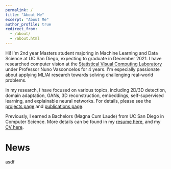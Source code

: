 ```yaml
---
permalink: /
title: "About Me"
excerpt: "About Me"
author_profile: true
redirect_from: 
  - /about/
  - /about.html
---
```


Hi! I'm 2nd year Masters student majoring in Machine Learning and Data Science at UC San Diego, expecting to graduate in December 2021. I have researched computer vision at the [Statistical Visual Computing Laboratory](http://www.svcl.ucsd.edu/) under Professor Nuno Vasconcelos for 4 years. I'm especially passionate about applying ML/AI research towards solving challenging real-world problems. 


In my research, I have focused on various topics, including 2D/3D detection, domain adaptation, GANs, 3D reconstruction, embeddings, self-supervised learning, and explainable neural networks. For details, please see the [projects page](https://b7leung.github.io/projects/) and [publications page](https://b7leung.github.io/publications/).  

Previously, I earned a Bachelors (Magna Cum Laude) from UC San Diego in Computer Science. More details can be found in my [resume here](https://b7leung.github.io/files/Resume_Brandon_Leung.pdf), and my [CV here]().

News
===
asdf